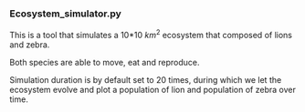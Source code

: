 ### Ecosystem_simulator.py

This is a tool that simulates a 10*10 $km^2$ ecosystem that composed of lions and zebra.

Both species are able to move, eat and reproduce. 

Simulation duration is by default set to 20 times, during which we let the ecosystem evolve and plot a population of lion and population of zebra over time.